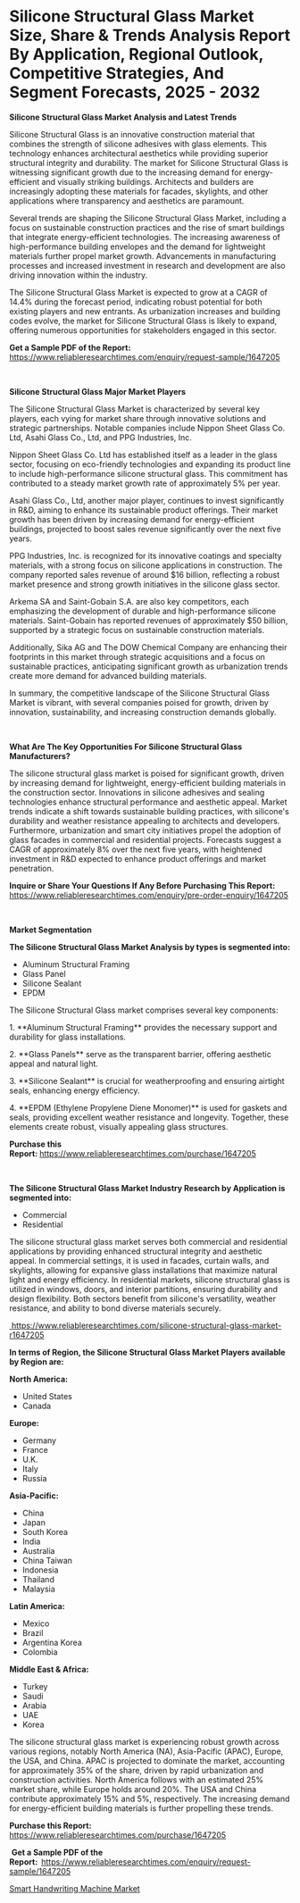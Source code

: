 <p><h1>Silicone Structural Glass Market Size, Share & Trends Analysis Report By Application, Regional Outlook, Competitive Strategies, And Segment Forecasts, 2025 - 2032</h1></p><p><strong>Silicone Structural Glass Market Analysis and Latest Trends</strong></p>
<p><p>Silicone Structural Glass is an innovative construction material that combines the strength of silicone adhesives with glass elements. This technology enhances architectural aesthetics while providing superior structural integrity and durability. The market for Silicone Structural Glass is witnessing significant growth due to the increasing demand for energy-efficient and visually striking buildings. Architects and builders are increasingly adopting these materials for facades, skylights, and other applications where transparency and aesthetics are paramount.</p><p>Several trends are shaping the Silicone Structural Glass Market, including a focus on sustainable construction practices and the rise of smart buildings that integrate energy-efficient technologies. The increasing awareness of high-performance building envelopes and the demand for lightweight materials further propel market growth. Advancements in manufacturing processes and increased investment in research and development are also driving innovation within the industry.</p><p>The Silicone Structural Glass Market is expected to grow at a CAGR of 14.4% during the forecast period, indicating robust potential for both existing players and new entrants. As urbanization increases and building codes evolve, the market for Silicone Structural Glass is likely to expand, offering numerous opportunities for stakeholders engaged in this sector.</p></p>
<p><strong>Get a Sample PDF of the Report:&nbsp;</strong> <a href="https://www.reliableresearchtimes.com/enquiry/request-sample/1647205?utm_campaign=2774&utm_medium=2&utm_source=Github&utm_content=ia&utm_term=29032025&utm_id=silicone-structural-glass">https://www.reliableresearchtimes.com/enquiry/request-sample/1647205</a></p>
<p>&nbsp;</p>
<p><strong>Silicone Structural Glass Major Market Players</strong></p>
<p><p>The Silicone Structural Glass Market is characterized by several key players, each vying for market share through innovative solutions and strategic partnerships. Notable companies include Nippon Sheet Glass Co. Ltd, Asahi Glass Co., Ltd, and PPG Industries, Inc. </p><p>Nippon Sheet Glass Co. Ltd has established itself as a leader in the glass sector, focusing on eco-friendly technologies and expanding its product line to include high-performance silicone structural glass. This commitment has contributed to a steady market growth rate of approximately 5% per year.</p><p>Asahi Glass Co., Ltd, another major player, continues to invest significantly in R&D, aiming to enhance its sustainable product offerings. Their market growth has been driven by increasing demand for energy-efficient buildings, projected to boost sales revenue significantly over the next five years.</p><p>PPG Industries, Inc. is recognized for its innovative coatings and specialty materials, with a strong focus on silicone applications in construction. The company reported sales revenue of around $16 billion, reflecting a robust market presence and strong growth initiatives in the silicone glass sector.</p><p>Arkema SA and Saint-Gobain S.A. are also key competitors, each emphasizing the development of durable and high-performance silicone materials. Saint-Gobain has reported revenues of approximately $50 billion, supported by a strategic focus on sustainable construction materials.</p><p>Additionally, Sika AG and The DOW Chemical Company are enhancing their footprints in this market through strategic acquisitions and a focus on sustainable practices, anticipating significant growth as urbanization trends create more demand for advanced building materials.</p><p>In summary, the competitive landscape of the Silicone Structural Glass Market is vibrant, with several companies poised for growth, driven by innovation, sustainability, and increasing construction demands globally.</p></p>
<p>&nbsp;</p>
<p><strong>What Are The Key Opportunities For Silicone Structural Glass Manufacturers?</strong></p>
<p><p>The silicone structural glass market is poised for significant growth, driven by increasing demand for lightweight, energy-efficient building materials in the construction sector. Innovations in silicone adhesives and sealing technologies enhance structural performance and aesthetic appeal. Market trends indicate a shift towards sustainable building practices, with silicone's durability and weather resistance appealing to architects and developers. Furthermore, urbanization and smart city initiatives propel the adoption of glass facades in commercial and residential projects. Forecasts suggest a CAGR of approximately 8% over the next five years, with heightened investment in R&D expected to enhance product offerings and market penetration.</p></p>
<p><strong>Inquire or Share Your Questions If Any Before Purchasing This Report:</strong> <a href="https://www.reliableresearchtimes.com/enquiry/pre-order-enquiry/1647205?utm_campaign=2774&utm_medium=2&utm_source=Github&utm_content=ia&utm_term=29032025&utm_id=silicone-structural-glass">https://www.reliableresearchtimes.com/enquiry/pre-order-enquiry/1647205</a></p>
<p>&nbsp;</p>
<p><strong>Market Segmentation</strong></p>
<p><strong>The Silicone Structural Glass Market Analysis by types is segmented into:</strong></p>
<p><ul><li>Aluminum Structural Framing</li><li>Glass Panel</li><li>Silicone Sealant</li><li>EPDM</li></ul></p>
<p><p>The Silicone Structural Glass market comprises several key components: </p><p>1. **Aluminum Structural Framing** provides the necessary support and durability for glass installations.</p><p>2. **Glass Panels** serve as the transparent barrier, offering aesthetic appeal and natural light.</p><p>3. **Silicone Sealant** is crucial for weatherproofing and ensuring airtight seals, enhancing energy efficiency.</p><p>4. **EPDM (Ethylene Propylene Diene Monomer)** is used for gaskets and seals, providing excellent weather resistance and longevity. Together, these elements create robust, visually appealing glass structures.</p></p>
<p><strong>Purchase this Report:&nbsp;</strong><a href="https://www.reliableresearchtimes.com/purchase/1647205?utm_campaign=2774&utm_medium=2&utm_source=Github&utm_content=ia&utm_term=29032025&utm_id=silicone-structural-glass">https://www.reliableresearchtimes.com/purchase/1647205</a></p>
<p>&nbsp;</p>
<p><strong>The Silicone Structural Glass Market Industry Research by Application is segmented into:</strong></p>
<p><ul><li>Commercial</li><li>Residential</li></ul></p>
<p><p>The silicone structural glass market serves both commercial and residential applications by providing enhanced structural integrity and aesthetic appeal. In commercial settings, it is used in facades, curtain walls, and skylights, allowing for expansive glass installations that maximize natural light and energy efficiency. In residential markets, silicone structural glass is utilized in windows, doors, and interior partitions, ensuring durability and design flexibility. Both sectors benefit from silicone's versatility, weather resistance, and ability to bond diverse materials securely.</p></p>
<p><a href="https://www.reliableresearchtimes.com/silicone-structural-glass-market-r1647205?utm_campaign=2774&utm_medium=2&utm_source=Github&utm_content=ia&utm_term=29032025&utm_id=silicone-structural-glass">&nbsp;https://www.reliableresearchtimes.com/silicone-structural-glass-market-r1647205</a></p>
<p><strong>In terms of Region, the Silicone Structural Glass Market Players available by Region are:</strong></p>
<p>
    <p> <strong> North America: </strong>
        <ul>
            <li>United States</li>
            <li>Canada</li>
        </ul>
        </p> 
    <p> <strong> Europe: </strong>
        <ul>
            <li>Germany</li>
            <li>France</li>
            <li>U.K.</li>
            <li>Italy</li>
            <li>Russia</li>
        </ul>
        </p> 
    <p> <strong> Asia-Pacific: </strong>
        <ul>
            <li>China</li>
            <li>Japan</li>
            <li>South Korea</li>
            <li>India</li>
            <li>Australia</li>
            <li>China Taiwan</li>
            <li>Indonesia</li>
            <li>Thailand</li>
            <li>Malaysia</li>
        </ul>
        </p> 
    <p> <strong> Latin America: </strong>
        <ul>
            <li>Mexico</li>
            <li>Brazil</li>
            <li>Argentina Korea</li>
            <li>Colombia</li>
        </ul>
        </p> 
    <p> <strong> Middle East & Africa: </strong>
        <ul>
            <li>Turkey</li>
            <li>Saudi</li>
            <li>Arabia</li>
            <li>UAE</li>
            <li>Korea</li>
        </ul>
    </p>
    </p>
<p><p>The silicone structural glass market is experiencing robust growth across various regions, notably North America (NA), Asia-Pacific (APAC), Europe, the USA, and China. APAC is projected to dominate the market, accounting for approximately 35% of the share, driven by rapid urbanization and construction activities. North America follows with an estimated 25% market share, while Europe holds around 20%. The USA and China contribute approximately 15% and 5%, respectively. The increasing demand for energy-efficient building materials is further propelling these trends.</p></p>
<p><strong>Purchase this Report: </strong><a href="https://www.reliableresearchtimes.com/purchase/1647205?utm_campaign=2774&utm_medium=2&utm_source=Github&utm_content=ia&utm_term=29032025&utm_id=silicone-structural-glass">https://www.reliableresearchtimes.com/purchase/1647205</a></p>
<p>&nbsp;<strong>Get a Sample PDF of the Report:&nbsp;&nbsp;</strong><a href="https://www.reliableresearchtimes.com/enquiry/request-sample/1647205?utm_campaign=2774&utm_medium=2&utm_source=Github&utm_content=ia&utm_term=29032025&utm_id=silicone-structural-glass">https://www.reliableresearchtimes.com/enquiry/request-sample/1647205</a></p>
<p><strong></strong></p>
<p><p><a href="https://github.com/shirleenfraker87/Market-Research-Report-List-1/blob/main/smart-handwriting-machine-market.md?utm_campaign=2774&utm_medium=2&utm_source=Github&utm_content=ia&utm_term=29032025&utm_id=silicone-structural-glass">Smart Handwriting Machine Market</a></p></p>